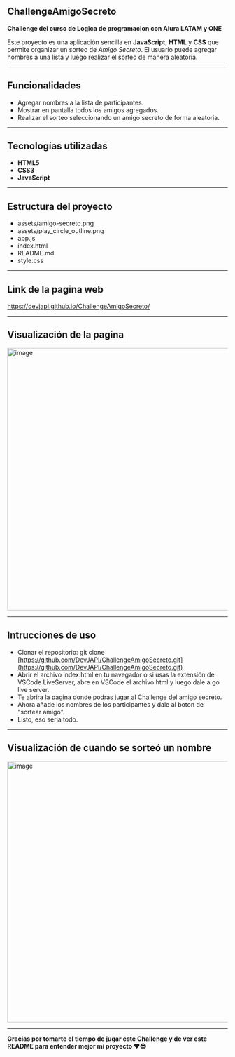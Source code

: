 ## ChallengeAmigoSecreto

**Challenge del curso de Logica de programacion con Alura LATAM y ONE**

Este proyecto es una aplicación sencilla en **JavaScript**, **HTML** y **CSS** que permite organizar un sorteo de *Amigo Secreto*. El usuario puede agregar nombres a una lista y luego realizar el sorteo de manera aleatoria.

---

## Funcionalidades
- Agregar nombres a la lista de participantes.
- Mostrar en pantalla todos los amigos agregados.
- Realizar el sorteo seleccionando un amigo secreto de forma aleatoria.

---

## Tecnologías utilizadas
- **HTML5**  
- **CSS3**  
- **JavaScript**

---

## Estructura del proyecto
- assets/amigo-secreto.png
- assets/play_circle_outline.png
- app.js
- index.html
- README.md
- style.css

---

## Link de la pagina web

https://devjapi.github.io/ChallengeAmigoSecreto/

---

## Visualización de la pagina

<img width="1357" height="598" alt="image" src="https://github.com/user-attachments/assets/04c85b5e-5fbd-4a15-88fe-a4840df1ed96" />

---

## Intrucciones de uso

- Clonar el repositorio: git clone [https://github.com/DevJAPI/ChallengeAmigoSecreto.git](https://github.com/DevJAPI/ChallengeAmigoSecreto.git)
- Abrir el archivo index.html en tu navegador o si usas la extensión de VSCode LiveServer, abre en VSCode el archivo html y luego dale a go live server.
- Te abrira la pagina donde podras jugar al Challenge del amigo secreto.
- Ahora añade los nombres de los participantes y dale al boton de "sortear amigo".
- Listo, eso seria todo.

---

## Visualización de cuando se sorteó un nombre

<img width="1359" height="595" alt="image" src="https://github.com/user-attachments/assets/67e81e7b-2c17-42ac-af84-7dc666d49f2f" />

---

**Gracias por tomarte el tiempo de jugar este Challenge y de ver este README para entender mejor mi proyecto ❤️😎**
